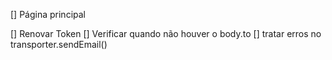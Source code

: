 [] Página principal

[] Renovar Token
[] Verificar quando não houver o body.to
[] tratar erros no transporter.sendEmail()